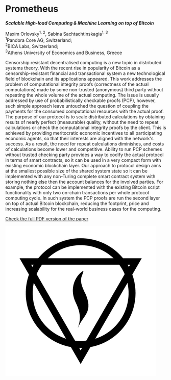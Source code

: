 Prometheus
===

**_Scalable High-load Computing & Machine Learning on top of Bitcoin_**

Maxim Orlovsky<sup>1, 2</sup>, Sabina Sachtachtinskagia<sup>1, 3</sup>  
<sup>1</sup>Pandora Core AG, Switzerland;  
<sup>2</sup>BICA Labs, Switzerland;  
<sup>3</sup>Athens University of Economics and Business, Greece

Censorship resistant decentralised computing is a new topic in distributed systems theory. With the recent rise in popularity of Bitcoin as a censorship-resistant financial and transactional system a new technological field of blockchain and its applications appeared. This work addresses the problem of computational integrity proofs (correctness of the actual computations) made by some non-trusted (anonymous) third party without repeating the whole volume of the actual computing. The issue is usually addressed by use of probabilistically checkable proofs (PCP), however, such simple approach leave untouched the question of coupling the payments for the consumed computational resources with the actual proof. The purpose of our protocol is to scale distributed calculations by obtaining results of nearly perfect (measurable) quality, without the need to repeat calculations or check the computational integrity proofs by the client. This is achieved by providing meritocratic economic incentives to all participating economic agents, so that their interests are aligned with the network's success. As a result, the need for repeat calculations diminishes, and costs of calculations become lower and competitive. Ability to run PCP schemes without trusted checking party provides a way to codify the actual protocol in terms of smart contracts, so it can be used in a very compact form with existing economic blockchain layer. Our approach to protocol design aims at the smallest possible size of the shared system state so it can be implemented with any non-Turing complete smart contract system with storing nothing else then the account balances for the involved parties. For example, the protocol can be implemented with the existing Bitcoin script functionality with only two on-chain transactions per whole protocol computing cycle. In such system the PCP proofs are run the second layer on top of actual Bitcoin blockchain, reducing the footprint, price and increasing scalability for the real-world business cases for the computing.

[Check the full PDF version of the paper](./prometheus.pdf)

![Prometheus Logo](assets/logo.png)
